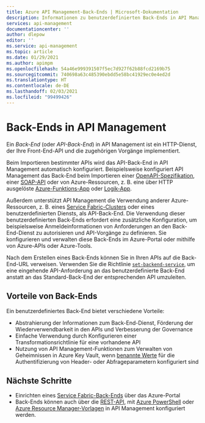 ```yaml
---
title: Azure API Management-Back-Ends | Microsoft-Dokumentation
description: Informationen zu benutzerdefinierten Back-Ends in API Management
services: api-management
documentationcenter: ''
author: dlepow
editor: ''
ms.service: api-management
ms.topic: article
ms.date: 01/29/2021
ms.author: apimpm
ms.openlocfilehash: 54a46e999391507f5ec7d927f62b88fcd2169b75
ms.sourcegitcommit: 740698a63c485390ebdd5e58bc41929ec0e4ed2d
ms.translationtype: HT
ms.contentlocale: de-DE
ms.lasthandoff: 02/03/2021
ms.locfileid: "99499426"
---
```

# <a name="backends-in-api-management"></a>Back-Ends in API Management

Ein *Back-End* (oder *API-Back-End*) in API Management ist ein HTTP-Dienst, der Ihre Front-End-API und die zugehörigen Vorgänge implementiert.

Beim Importieren bestimmter APIs wird das API-Back-End in API Management automatisch konfiguriert. Beispielsweise konfiguriert API Management das Back-End beim Importieren einer [OpenAPI-Spezifikation](import-api-from-oas.md), einer [SOAP-API](import-soap-api.md) oder von Azure-Ressourcen, z. B. eine über HTTP ausgelöste [Azure-Funktions-App](import-function-app-as-api.md) oder [Logik-App](import-logic-app-as-api.md).

Außerdem unterstützt API Management die Verwendung anderer Azure-Ressourcen, z. B. eines [Service Fabric-Clusters](how-to-configure-service-fabric-backend.md) oder eines benutzerdefinierten Diensts, als API-Back-End. Die Verwendung dieser benutzerdefinierten Back-Ends erfordert eine zusätzliche Konfiguration, um beispielsweise Anmeldeinformationen von Anforderungen an den Back-End-Dienst zu autorisieren und API-Vorgänge zu definieren. Sie konfigurieren und verwalten diese Back-Ends im Azure-Portal oder mithilfe von Azure-APIs oder Azure-Tools.

Nach dem Erstellen eines Back-Ends können Sie in Ihren APIs auf die Back-End-URL verweisen. Verwenden Sie die Richtlinie [`set-backend-service`](api-management-transformation-policies.md#SetBackendService), um eine eingehende API-Anforderung an das benutzerdefinierte Back-End anstatt an das Standard-Back-End der entsprechenden API umzuleiten.

## <a name="benefits-of-backends"></a>Vorteile von Back-Ends

Ein benutzerdefiniertes Back-End bietet verschiedene Vorteile:

* Abstrahierung der Informationen zum Back-End-Dienst, Förderung der Wiederverwendbarkeit in den APIs und Verbesserung der Governance  
* Einfache Verwendung durch Konfigurieren einer Transformationsrichtlinie für eine vorhandene API
* Nutzung von API Management-Funktionen zum Verwalten von Geheimnissen in Azure Key Vault, wenn [benannte Werte](api-management-howto-properties.md) für die Authentifizierung von Header- oder Abfrageparametern konfiguriert sind

## <a name="next-steps"></a>Nächste Schritte

* Einrichten eines [Service Fabric-Back-Ends](how-to-configure-service-fabric-backend.md) über das Azure-Portal
* Back-Ends können auch über die [REST-API](/rest/api/apimanagement), mit [Azure PowerShell](/powershell/module/az.apimanagement/new-azapimanagementbackend) oder [Azure Resource Manager-Vorlagen](../service-fabric/service-fabric-tutorial-deploy-api-management.md) in API Management konfiguriert werden.

